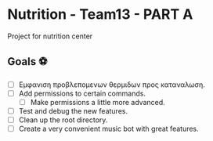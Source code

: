 # Nutrition - Team13 - PART A
Project for nutrition center 





## Goals ⚽

* [ ] Εμφανιση προβλεπομενων θερμιδων προς καταναλωση.
* [ ] Add permissions to certain commands.
    * [ ] Make permissions a little more advanced.
* [ ] Test and debug the new features.
* [ ] Clean up the root directory.
* [ ] Create a very convenient music bot with great features.